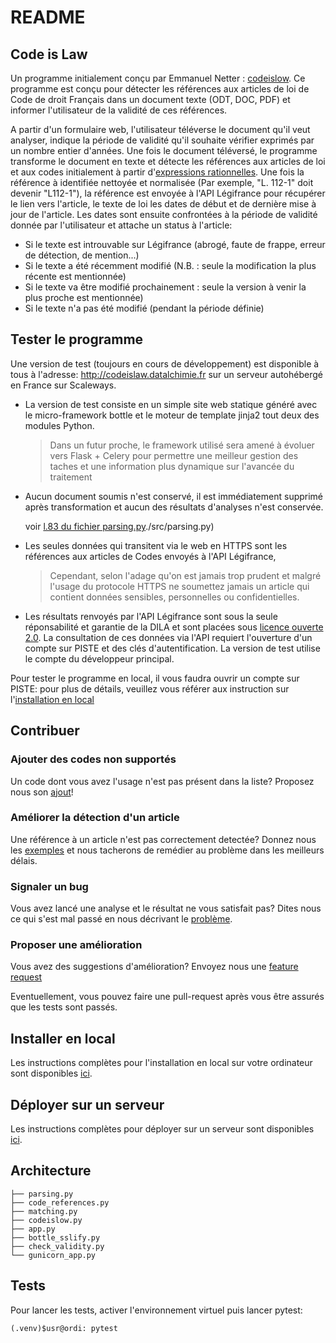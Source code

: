 # README

## Code is Law


Un programme initialement conçu par Emmanuel Netter : [codeislow](https://github.com/enetter/codeislaw). 
Ce programme est conçu pour détecter les références aux articles de loi de Code de droit Français dans un document texte (ODT, DOC, PDF) et informer l'utilisateur de la validité de ces références.


A partir d'un formulaire web, l'utilisateur téléverse le document qu'il veut analyser, indique la période de validité qu'il souhaite vérifier exprimés par un nombre entier d'années. Une fois le document téléversé, le programme transforme le document en texte et détecte les références aux articles de loi et aux codes initialement à partir d'[expressions rationnelles](./src/code_references.py). Une fois la référence à identifiée nettoyée et normalisée (Par exemple, "L. 112-1" doit devenir "L112-1"), la référence est envoyée à l'API Légifrance pour récupérer le lien vers l'article, le texte de loi les dates de début et de dernière mise à jour de l'article. Les dates sont ensuite confrontées à la période de validité donnée par l'utilisateur et attache un status à l'article: 

- Si le texte est introuvable sur Légifrance (abrogé, faute de frappe, erreur de détection, de mention...)
- Si le texte a été récemment modifié (N.B. : seule la modification la plus récente est mentionnée)
- Si le texte va être modifié prochainement : seule la version à venir la plus proche est mentionnée)
- Si le texte n'a pas été modifié (pendant la période définie)

## Tester le programme

Une version de test (toujours en cours de développement) est disponible à tous à l'adresse: http://codeislaw.datalchimie.fr 
sur un serveur autohébergé en France sur Scaleways. 

- La version de test consiste en un simple site web statique généré avec le micro-framework bottle et le moteur de template jinja2 tout deux des modules Python.

    > Dans un futur proche, le framework utilisé sera amené à évoluer vers Flask + Celery pour permettre une meilleur gestion des taches et une information plus dynamique sur l'avancée du traitement


- Aucun document soumis n'est conservé, il est immédiatement supprimé après transformation et aucun des résultats d'analyses n'est conservée. 

  voir [l.83 du fichier parsing.py]()./src/parsing.py)
  
- Les seules données qui transitent via le web en HTTPS sont les références aux articles de Codes envoyés à l'API Légifrance, 
  
  > Cependant, selon l'adage qu'on est jamais trop prudent et malgré l'usage du protocole HTTPS ne soumettez jamais un article qui contient données sensibles, personnelles ou confidentielles.

- Les résultats renvoyés par l'API Légifrance sont sous la seule réponsabilité et garantie de la DILA et sont  placées sous [licence ouverte 2.0](https://www.etalab.gouv.fr/wp-content/uploads/2017/04/ETALAB-Licence-Ouverte-v2.0.pdf). La consultation de ces données via l'API requiert l'ouverture d'un compte sur PISTE et des clés d'autentification. La version de test utilise le compte du développeur principal.  

Pour tester le programme en local, il vous faudra ouvrir un compte sur PISTE: pour plus de détails, veuillez vous référer aux instruction sur l'[installation en local](##Installer_en_local) 

## Contribuer
### Ajouter des codes non supportés

Un code dont vous avez l'usage n'est pas présent dans la liste? 
Proposez nous son [ajout](https://github.com/c24b/codeislow/issues/new?assignees=c24b&labels=enhancement&template=ajout-d-un-nouveau-code.md&title=%5BNEW_CODE%5D)!

### Améliorer la détection d'un article

Une référence à un article n'est pas correctement detectée? Donnez nous les [exemples](https://github.com/c24b/codeislow/issues/new?assignees=c24b&labels=enhancement&template=-feature--am%C3%A9lioration-de-la-regex.md&title=%5BREGEX%5D) et nous tacherons de remédier au problème dans les meilleurs délais.

### Signaler un bug

Vous avez lancé une analyse et le résultat ne vous satisfait pas? Dites nous ce qui s'est mal passé en nous décrivant le [problème](https://github.com/c24b/codeislow/issues/new?assignees=c24b&labels=bug&template=failed-detection.md&title=%5BFAIL%5D).
### Proposer une amélioration

Vous avez des suggestions d'amélioration? Envoyez nous une [feature request](https://github.com/c24b/codeislow/issues/new)

Eventuellement, vous pouvez faire une pull-request après vous être assurés que les tests sont passés.

## Installer en local

Les instructions complètes pour l'installation en local sur votre ordinateur sont disponibles [ici](INSTALL.md).
## Déployer sur un serveur

Les instructions complètes pour déployer sur un serveur sont disponibles [ici](DEPLOY.md).
## Architecture

 
```
├── parsing.py
├── code_references.py
├── matching.py
├── codeislow.py
├── app.py
├── bottle_sslify.py
├── check_validity.py
└── gunicorn_app.py
```

## Tests

Pour lancer les tests, activer l'environnement virtuel puis lancer pytest:

`(.venv)$usr@ordi: pytest`